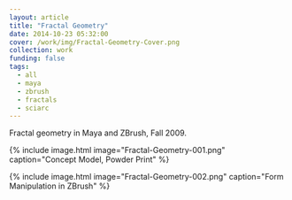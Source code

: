 ```yaml
---
layout: article
title: "Fractal Geometry"
date: 2014-10-23 05:32:00
cover: /work/img/Fractal-Geometry-Cover.png
collection: work
funding: false
tags:
  - all
  - maya
  - zbrush
  - fractals
  - sciarc
---
```


Fractal geometry in Maya and ZBrush, Fall 2009.

<!--more-->

{% include image.html image="Fractal-Geometry-001.png" caption="Concept Model, Powder Print" %}

{% include image.html image="Fractal-Geometry-002.png" caption="Form Manipulation in ZBrush" %}
